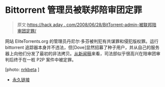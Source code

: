# Bittorrent 管理员被联邦陪审团定罪

> 原文:[https://hack aday . com/2008/06/28/BitTorrent-admin-被联邦陪审团定罪/](https://hackaday.com/2008/06/28/bittorrent-admin-convicted-by-federal-jury/)

网站 EliteTorrents.org 的管理员丹尼尔·多芬被判犯有共谋罪和侵犯版权罪。运行 bittorrent 追踪器本身并不违法，但[Dove]显然招募了种子用户，并从自己的服务器上向他们分发了最初的非法拷贝。[从新闻稿](http://www.usdoj.gov/opa/pr/2008/June/08-crm-574.html)来看，司法部似乎很高兴在陪审团审判后终于在一桩 P2P 案件中被定罪。

[photo: [nrkbeta](http://flickr.com/photos/nrkbeta/2305831708/) ]

*   [永久链接](http://www.usdoj.gov/opa/pr/2008/June/08-crm-574.html)
